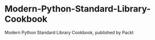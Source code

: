 # Modern-Python-Standard-Library-Cookbook
Modern Python Standard Library Cookbook, published by Packt

